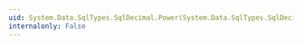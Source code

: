 ```yaml
---
uid: System.Data.SqlTypes.SqlDecimal.Power(System.Data.SqlTypes.SqlDecimal,System.Double)
internalonly: False
---
```

